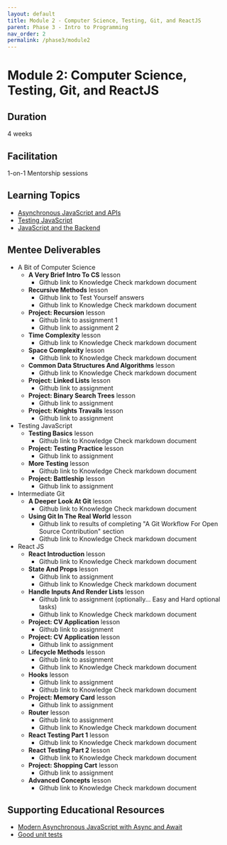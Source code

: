 ```yaml
---
layout: default
title: Module 2 - Computer Science, Testing, Git, and ReactJS
parent: Phase 3 - Intro to Programming
nav_order: 2
permalink: /phase3/module2
---
```


# Module 2: Computer Science, Testing, Git, and ReactJS

## Duration

4 weeks

## Facilitation

1-on-1 Mentorship sessions

## Learning Topics

- <a href="https://www.theodinproject.com/paths/full-stack-javascript/courses/javascript#asynchronous-javascript-and-apis" target="_blank">Asynchronous JavaScript and APIs</a>
- <a href="https://www.theodinproject.com/paths/full-stack-javascript/courses/javascript#testing-javascript" target="_blank">Testing JavaScript</a>
- <a href="https://www.theodinproject.com/paths/full-stack-javascript/courses/javascript#javascript-and-the-backend" target="_blank">JavaScript and the Backend</a>

## Mentee Deliverables

- A Bit of Computer Science
  - **A Very Brief Intro To CS** lesson
    - Github link to Knowledge Check markdown document
  - **Recursive Methods** lesson
    - Github link to Test Yourself answers
    - Github link to Knowledge Check markdown document
  - **Project: Recursion** lesson
    - Github link to assignment 1
    - Github link to assignment 2
  - **Time Complexity** lesson
    - Github link to Knowledge Check markdown document
  - **Space Complexity** lesson
    - Github link to Knowledge Check markdown document  
  - **Common Data Structures And Algorithms** lesson
    - Github link to Knowledge Check markdown document
  - **Project: Linked Lists** lesson
    - Github link to assignment
  - **Project: Binary Search Trees** lesson
    - Github link to assignment
  - **Project: Knights Travails** lesson
    - Github link to assignment
- Testing JavaScript
  - **Testing Basics** lesson
    - Github link to Knowledge Check markdown document
  - **Project: Testing Practice** lesson
    - Github link to assignment
  - **More Testing** lesson
    - Github link to Knowledge Check markdown document
  - **Project: Battleship** lesson
    - Github link to assignment
- Intermediate Git
  - **A Deeper Look At Git** lesson
    - Github link to Knowledge Check markdown document
  - **Using Git In The Real World** lesson
    - Github link to results of completing "A Git Workflow For Open Source Contribution" section
    - Github link to Knowledge Check markdown document
- React JS
  - **React Introduction** lesson
    - Github link to Knowledge Check markdown document
  - **State And Props** lesson
    - Github link to assignment
    - Github link to Knowledge Check markdown document
  - **Handle Inputs And Render Lists** lesson
    - Github link to assignment (optionally... Easy and Hard optional tasks)
    - Github link to Knowledge Check markdown document
  - **Project: CV Application** lesson
    - Github link to assignment
  - **Project: CV Application** lesson
    - Github link to assignment
  - **Lifecycle Methods** lesson
    - Github link to assignment
    - Github link to Knowledge Check markdown document
  - **Hooks** lesson
    - Github link to assignment
    - Github link to Knowledge Check markdown document
  - **Project: Memory Card** lesson
    - Github link to assignment
  - **Router** lesson
    - Github link to assignment
    - Github link to Knowledge Check markdown document
  - **React Testing Part 1** lesson
    - Github link to Knowledge Check markdown document
  - **React Testing Part 2** lesson
    - Github link to Knowledge Check markdown document
  - **Project: Shopping Cart** lesson
    - Github link to assignment
  - **Advanced Concepts** lesson
    - Github link to Knowledge Check markdown document

## Supporting Educational Resources

- <a href="https://nodejs.dev/learn/modern-asynchronous-javascript-with-async-and-await" target="_blank">Modern Asynchronous JavaScript with Async and Await</a>
- <a href="https://leanylabs.com/blog/good-unit-tests/" target="_blank">Good unit tests</a>
